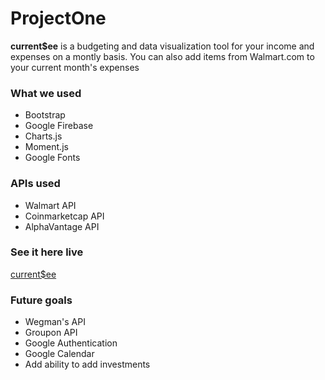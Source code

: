 # ProjectOne

**current$ee** is a budgeting and data visualization tool for your income and expenses on a montly basis. You can also add items from Walmart.com to your current month's expenses

### What we used

* Bootstrap
* Google Firebase
* Charts.js
* Moment.js
* Google Fonts

### APIs used

* Walmart API
* Coinmarketcap API
* AlphaVantage API

### See it here live
[current$ee](https://jhadev.github.io/ProjectOne/)

### Future goals

* Wegman's API
* Groupon API
* Google Authentication
* Google Calendar
* Add ability to add investments